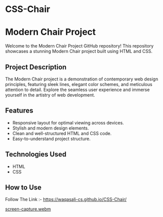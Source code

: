# CSS-Chair

# Modern Chair Project

Welcome to the Modern Chair Project GitHub repository! This repository showcases a stunning Modern Chair project built using HTML and CSS.

## Project Description

The Modern Chair project is a demonstration of contemporary web design principles, featuring sleek lines, elegant color schemes, and meticulous attention to detail. Explore the seamless user experience and immerse yourself in the artistry of web development.

## Features

* Responsive layout for optimal viewing across devices.
* Stylish and modern design elements.
* Clean and well-structured HTML and CSS code.
* Easy-to-understand project structure.

## Technologies Used

* HTML
* CSS

## How to Use

Follow The 
Link :- https://waqasali-cs.github.io/CSS-Chair/


[screen-capture.webm](https://github.com/waqasali-cs/CSS-Chair/assets/140514512/85331d98-7fb8-4e13-b239-83e28c211ada)
